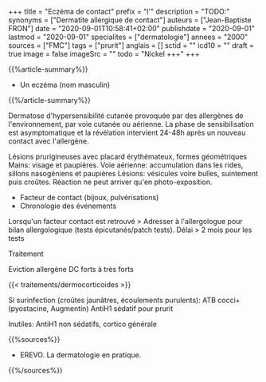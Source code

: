 +++
title = "Eczéma de contact"
prefix = "l'"
description = "TODO:"
synonyms = ["Dermatite allergique de contact"]
auteurs = ["Jean-Baptiste FRON"]
date = "2020-09-01T10:58:41+02:00"
publishdate = "2020-09-01"
lastmod = "2020-09-01"
specialites = ["dermatologie"]
annees = "2000"
sources = ["FMC"]
tags = ["prurit"]
anglais = []
sctid = ""
icd10 = ""
draft = true
image = false
imageSrc = ""
todo = "Nickel +++"
+++

{{%article-summary%}}

- Un eczéma (nom masculin)

{{%/article-summary%}}

Dermatose d'hypersensibilité cutanée provoquée par des allergènes de l'environnement, par voie cutanée ou aérienne.
La phase de sensibilisation est asymptomatique et la révélation intervient 24-48h après un nouveau contact avec l'allergène.

Lésions prurigineuses avec placard érythémateux, formes géométriques
Mains: visage et paupières.
Voie aérienne: accumulation dans les rides, sillons nasogéniens et paupières
Lésions: vésicules voire bulles, suintement puis croûtes.
Réaction ne peut arriver qu'en photo-exposition.

- Facteur de contact (bijoux, pulvérisations)
- Chronologie des événements

Lorsqu'un facteur contact est retrouvé > Adresser à l'allergologue pour bilan allergologique (tests épicutanés/patch tests).
Délai > 2 mois pour les tests

Traitement

Eviction allergène
DC forts à très forts

{{< traitements/dermocorticoides >}}

Si surinfection (croûtes jaunâtres, écoulements purulents): ATB cocci+ (pyostacine, Augmentin)
AntiH1 sédatif pour prurit

Inutiles: AntiH1 non sédatifs, cortico générale

{{%sources%}}

- EREVO. La dermatologie en pratique.

{{%/sources%}}

